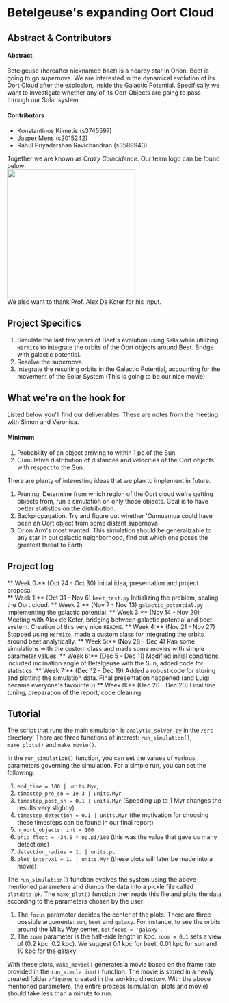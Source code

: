 # Betelgeuse's expanding Oort Cloud

## Abstract & Contributors

#### Abstract
Betelgeuse (hereafter nicknamed *beet*) is a nearby star in Orion. Beet is going to go supernova. We are interested in the dynamical evolution of its Oort Cloud after the explosion, inside the Galactic Potential. Specifically we want to investigate whether any of its Oort Objects are going to pass through our Solar system

#### Contributors
- Konstantinos Kilmetis (s3745597)
- Jasper Mens (s2015242)
- Rahul Priyadarshan Ravichandran (s3589943)

Together we are known as *Crazy Coincidence*. Our team logo can be found below:\
<img src="https://i.imgur.com/CRZ7iVt.jpg" width="300"> \
 We also want to thank Prof. Alex De Koter for his input.

## Project Specifics
1. Simulate the last few years of Beet's evolution using `SeBa` while utilizing `Hermite` to integrate the orbits of the Oort objects around Beet. Bridge with galactic potential.
2. Resolve the supernova.
3. Integrate the resulting orbits in the Galactic Potential, accounting for the movement of the Solar System (This is going to be our nice movie).

## What we're on the hook for
Listed below you'll find our deliverables. These are notes from the meeting with Simon and Veronica.

#### Minimum
1. Probability of an object arriving to within 1 pc of the Sun.
2. Cumulative distribution of distances and velocities of the Oort objects with respect to the Sun.

There are plenty of interesting ideas that we plan to implement in future.
1. Pruning. Determine from which region of the Oort cloud we're getting objects from, run a simulation on only those objects. Goal is to have better statistics on the distribution.
2. Backpropagation. Try and figure out whether 'Oumuamua could have been an Oort object from some distant supernova. 
3. Orion Arm's most wanted. This simulation should be generalizable to any star in our galactic neighborhood, find out which one poses the greatest threat to Earth.

## Project log
** Week 0:** (Oct 24 - Oct 30) Initial idea, presentation and project proposal\
** Week 1:** (Oct 31 - Nov 6) `beet_test.py` Initializing the problem, scaling the Oort cloud.
** Week 2:** (Nov 7 - Nov 13) `galactic_potential.py` Implementing the galactic potential.
** Week 3:** (Nov 14 - Nov 20) Meeting with Alex de Koter, bridging between galactic potential and beet system. Creation of this very nice `README`.
** Week 4:** (Nov 21 - Nov 27) Stopped using `Hermite`, made a custom class for integrating the orbits around beet analytically. 
** Week 5:** (Nov 28 - Dec 4) Ran some simulations with the custom class and made some movies with simple parameter values.
** Week 6:** (Dec 5 - Dec 11) Modified initial conditions, included inclination angle of Betelgeuse with the Sun, added code for statistics.
** Week 7:** (Dec 12 - Dec 19) Added a robust code for storing and plotting the simulation data. Final presentation happened (and Luigi became everyone's favourite:))
** Week 8:** (Dec 20 - Dec 23) Final fine tuning, preparation of the report, code cleaning.

## Tutorial
The script that runs the main simulation is `analytic_solver.py` in the `/src` directory. There are three functions of interest: `run_simulation()`, `make_plots()` and `make_movie()`.

In the `run_simulation()` function, you can set the values of various parameters governing the simulation. For a simple run, you can set the following:
1. `end_time = 100 | units.Myr`, 
2. `timestep_pre_sn = 1e-3 | units.Myr`
3. `timestep_post_sn = 0.1 | units.Myr` (Speeding up to 1 Myr changes the results very slightly)
4. `timestep_detection = 0.1 | units.Myr` 
(the motivation for choosing these timesteps can be found in our final report) 
5. `n_oort_objects: int = 100`
6. `phi: float = -34.5 * np.pi/180` (this was the value that gave us many detections) 
7. `detection_radius = 1. | units.pc`
8. `plot_interval = 1. | units.Myr` (these plots will later be made into a movie) 

The `run_simulation()` function evolves the system using the above mentioned parameters and dumps the data into a pickle file called `plotdata.pk`. The `make_plot()` function then reads this file and plots the data according to the parameters chosen by the user:
1. The `focus` parameter decides the center of the plots. There are three possible arguments: `sun`, `beet` and `galaxy`. For instance, to see the orbits around the Milky Way center, set  `focus = 'galaxy'`. 
2. The `zoom` parameter is the half-side length in kpc. `zoom = 0.1` sets a view of (0.2 kpc, 0.2 kpc). We suggest 0.1 kpc for beet, 0.01 kpc for sun and 10 kpc for the galaxy

With these plots, `make_movie()` generates a movie based on the frame rate provided in the `run_simulation()` function. The movie is stored in a newly created folder `/figures` created in the working directory. With the above mentioned parameters, the entire process (simulation, plots and movie) should take less than a minute to run.



